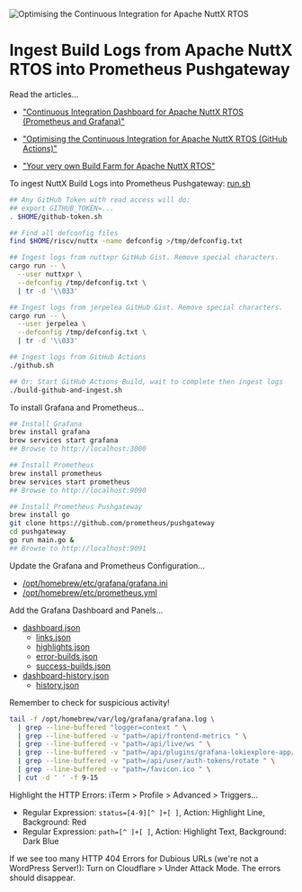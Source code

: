 ![Optimising the Continuous Integration for Apache NuttX RTOS](https://lupyuen.github.io/images/ci3-title.jpg)

# Ingest Build Logs from Apache NuttX RTOS into Prometheus Pushgateway

Read the articles...

- ["Continuous Integration Dashboard for Apache NuttX RTOS (Prometheus and Grafana)"](https://lupyuen.github.io/articles/ci4)

- ["Optimising the Continuous Integration for Apache NuttX RTOS (GitHub Actions)"](https://lupyuen.codeberg.page/articles/ci3.html)

- ["Your very own Build Farm for Apache NuttX RTOS"](https://lupyuen.codeberg.page/articles/ci2.html)

To ingest NuttX Build Logs into Prometheus Pushgateway: [run.sh](run.sh)

```bash
## Any GitHub Token with read access will do:
## export GITHUB_TOKEN=...
. $HOME/github-token.sh

## Find all defconfig files
find $HOME/riscv/nuttx -name defconfig >/tmp/defconfig.txt

## Ingest logs from nuttxpr GitHub Gist. Remove special characters.
cargo run -- \
  --user nuttxpr \
  --defconfig /tmp/defconfig.txt \
  | tr -d '\\033'

## Ingest logs from jerpelea GitHub Gist. Remove special characters.
cargo run -- \
  --user jerpelea \
  --defconfig /tmp/defconfig.txt \
  | tr -d '\\033'

## Ingest logs from GitHub Actions
./github.sh

## Or: Start GitHub Actions Build, wait to complete then ingest logs
./build-github-and-ingest.sh
```

To install Grafana and Prometheus...

```bash
## Install Grafana
brew install grafana
brew services start grafana
## Browse to http://localhost:3000

## Install Prometheus
brew install prometheus
brew services start prometheus
## Browse to http://localhost:9090

## Install Prometheus Pushgateway
brew install go
git clone https://github.com/prometheus/pushgateway
cd pushgateway
go run main.go &
## Browse to http://localhost:9091
```

Update the Grafana and Prometheus Configuration...
- [/opt/homebrew/etc/grafana/grafana.ini](grafana.ini)
- [/opt/homebrew/etc/prometheus.yml](prometheus.yml)

Add the Grafana Dashboard and Panels...
- [dashboard.json](dashboard.json)
  - [links.json](links.json)
  - [highlights.json](highlights.json)
  - [error-builds.json](error-builds.json)
  - [success-builds.json](success-builds.json)
- [dashboard-history.json](dashboard-history.json)
  - [history.json](history.json)

Remember to check for suspicious activity!

```bash
tail -f /opt/homebrew/var/log/grafana/grafana.log \
  | grep --line-buffered "logger=context " \
  | grep --line-buffered -v "path=/api/frontend-metrics " \
  | grep --line-buffered -v "path=/api/live/ws " \
  | grep --line-buffered -v "path=/api/plugins/grafana-lokiexplore-app/settings " \
  | grep --line-buffered -v "path=/api/user/auth-tokens/rotate " \
  | grep --line-buffered -v "path=/favicon.ico " \
  | cut -d ' ' -f 9-15
```

Highlight the HTTP Errors: iTerm > Profile > Advanced > Triggers...
- Regular Expression: `status=[4-9][^ ]+[ ]`, Action: Highlight Line, Background: Red
- Regular Expression: `path=[^ ]+[ ]`, Action: Highlight Text, Background: Dark Blue

If we see too many HTTP 404 Errors for Dubious URLs (we're not a WordPress Server!): Turn on Cloudflare > Under Attack Mode. The errors should disappear.

